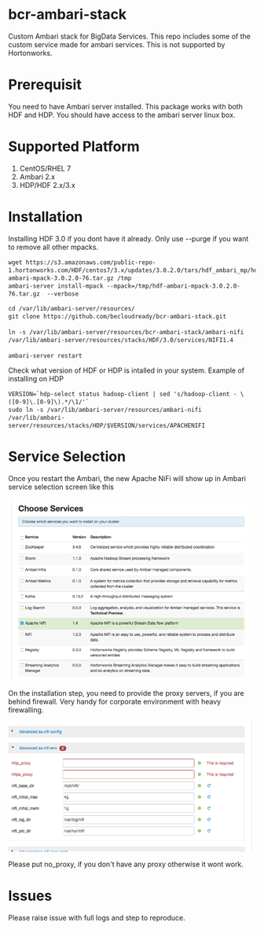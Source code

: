 # bcr-ambari-stack

Custom Ambari stack for BigData Services. This repo includes some of the custom service made for ambari services. This is not supported by Hortonworks.

# Prerequisit

You need to have Ambari server installed. This package works with both HDF and HDP. You should have access to the ambari server linux box.

# Supported Platform

1. CentOS/RHEL 7
2. Ambari 2.x
3. HDP/HDF 2.x/3.x

# Installation

Installing HDF 3.0 if you dont have it already. Only use --purge if you want to remove all other mpacks.

```
wget https://s3.amazonaws.com/public-repo-1.hortonworks.com/HDF/centos7/3.x/updates/3.0.2.0/tars/hdf_ambari_mp/hdf-ambari-mpack-3.0.2.0-76.tar.gz /tmp
ambari-server install-mpack --mpack=/tmp/hdf-ambari-mpack-3.0.2.0-76.tar.gz  --verbose

```

```
cd /var/lib/ambari-server/resources/
git clone https://github.com/becloudready/bcr-ambari-stack.git

ln -s /var/lib/ambari-server/resources/bcr-ambari-stack/ambari-nifi /var/lib/ambari-server/resources/stacks/HDF/3.0/services/NIFI1.4

ambari-server restart

```
Check what version of HDF or HDP is intalled in your system. Example of installing on HDP

```
VERSION=`hdp-select status hadoop-client | sed 's/hadoop-client - \([0-9]\.[0-9]\).*/\1/'`
sudo ln -s /var/lib/ambari-server/resources/ambari-nifi /var/lib/ambari-server/resources/stacks/HDP/$VERSION/services/APACHENIFI
```

# Service Selection

Once you restart the Ambari, the new Apache NiFi will show up in Ambari service selection screen like this

![alt text](screenshots/Nifi-service.png "Apache NiFi 1.4 selection screen")

On the installation step, you need to provide the proxy servers, if you are behind firewall. Very handy for corporate environment with heavy firewalling.

![alt text](screenshots/Nifi-http-proxy.png "Apache NiFi 1.4 selection screen")

Please put no_proxy, if you don't have any proxy otherwise it wont work.


# Issues

Please raise issue with full logs and step to reproduce.

